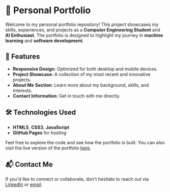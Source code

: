 # 💼 Personal Portfolio

Welcome to my personal portfolio repository! This project showcases my skills, experiences, and projects as a **Computer Engineering Student** and **AI Enthusiast**. The portfolio is designed to highlight my journey in **machine learning** and **software development**.

## 🌟 Features
- **Responsive Design**: Optimized for both desktop and mobile devices.
- **Project Showcase**: A collection of my most recent and innovative projects.
- **About Me Section**: Learn more about my background, skills, and interests.
- **Contact Information**: Get in touch with me directly.

## 🛠️ Technologies Used
- **HTML5**, **CSS3**, **JavaScript**
- **GitHub Pages** for hosting

Feel free to explore the code and see how the portfolio is built. You can also visit the live version of the portfolio [here](your-portfolio-url).

## 📬 Contact Me
If you'd like to connect or collaborate, don't hesitate to reach out via [LinkedIn](your-linkedin-url) or [email](your-email).
